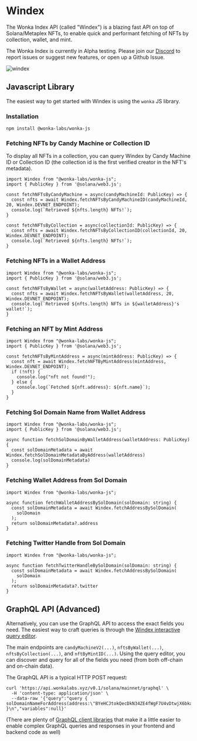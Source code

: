 # Windex

The Wonka Index API (called "Windex") is a blazing fast API on top of Solana/Metaplex NFTs, to enable quick and performant fetching of NFTs by collection, wallet, and mint.

The Wonka Index is currently in Alpha testing. Please join our [Discord](https://discord.gg/p2wXHT3vm7) to report issues or suggest new features, or open up a Github Issue.

![windex](https://user-images.githubusercontent.com/796815/157983069-284a79f0-2379-412a-a529-eaca36a2428b.jpeg)


## Javascript Library

The easiest way to get started with Windex is using the `wonka` JS library.

### Installation
```
npm install @wonka-labs/wonka-js
```

### Fetching NFTs by Candy Machine or Collection ID

To display all NFTs in a collection, you can query Windex by Candy Machine ID or Collection ID (the collection id is the first verified creator in the NFT's metadata).

```JS
import Windex from "@wonka-labs/wonka-js";
import { PublicKey } from '@solana/web3.js';

const fetchNFTsByCandyMachine = async(candyMachineId: PublicKey) => {
  const nfts = await Windex.fetchNFTsByCandyMachineID(candyMachineId, 20, Windex.DEVNET_ENDPOINT);
  console.log(`Retrieved ${nfts.length} NFTs!`);
}

const fetchNFTsByCollection = async(collectionId: PublicKey) => {
  const nfts = await Windex.fetchNFTsByCollectionID(collectionId, 20, Windex.DEVNET_ENDPOINT);
  console.log(`Retrieved ${nfts.length} NFTs!`);
}
```

### Fetching NFTs in a Wallet Address

```JS
import Windex from "@wonka-labs/wonka-js";
import { PublicKey } from '@solana/web3.js';

const fetchNFTsByWallet = async(walletAddress: PublicKey) => {
  const nfts = await Windex.fetchNFTsByWallet(walletAddress, 20, Windex.DEVNET_ENDPOINT);
  console.log(`Retrieved ${nfts.length} NFTs in ${walletAddress}'s wallet!`);
}
```

### Fetching an NFT by Mint Address

```JS
import Windex from "@wonka-labs/wonka-js";
import { PublicKey } from '@solana/web3.js';

const fetchNFTsByMintAddress = async(mintAddress: PublicKey) => {
  const nft = await Windex.fetchNFTByMintAddress(mintAddress, Windex.DEVNET_ENDPOINT);
  if (!nft) {
    console.log("nft not found!");
  } else {
    console.log(`Fetched ${nft.address}: ${nft.name}`);
  }
}
```

### Fetching Sol Domain Name from Wallet Address

```JS
import Windex from "@wonka-labs/wonka-js";
import { PublicKey } from '@solana/web3.js';

async function fetchSolDomainByWalletAddress(walletAddress: PublicKey) {
  const solDomainMetadata = await Windex.fetchSolDomainMetadataByAddress(walletAddress)
  console.log(solDomainMetadata)
}
```

### Fetching Wallet Address from Sol Domain

```JS
import Windex from "@wonka-labs/wonka-js";

async function fetchWalletAddressBySolDomain(solDomain: string) {
  const solDomainMetadata = await Windex.fetchAddressBySolDomain(
    solDomain
  );
  return solDomainMetadata?.address
}
```

### Fetching Twitter Handle from Sol Domain

```JS
import Windex from "@wonka-labs/wonka-js";

async function fetchTwitterHandleBySolDomain(solDomain: string) {
  const solDomainMetadata = await Windex.fetchAddressBySolDomain(
    solDomain
  );
  return solDomainMetadata?.twitter
}
```

## GraphQL API (Advanced)

Alternatively, you can use the GraphQL API to access the exact fields you need. The easiest way to craft queries is through the [Windex interactive query editor](https://api.wonkalabs.xyz/v0.1/solana/graphiql?cluster=devnet).

The main endpoints are `candyMachineV2(...)`, `nftsByWallet(...)`, `nftsByCollection(...)`, and `nftByMintID(...)`. Using the query editor, you can discover and query for all of the fields you need (from both off-chain and on-chain data).

The GraphQL API is a typical HTTP POST request:

```
curl 'https://api.wonkalabs.xyz/v0.1/solana/mainnet/graphql' \
  -H 'content-type: application/json' \
  --data-raw '{"query":"query { solDomainNameForAddress(address:\"BYeHCJtokQecDkN34ZE4fWgF7U4vDtwjX6bkaiaprQmt\") }\n","variables":null}'
```

(There are plenty of [GraphQL client libraries](https://graphql.org/code/) that make it a little easier to enable complex GraphQL queries and responses in your frontend and backend code as well)

